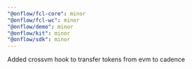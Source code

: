 ```yaml
---
"@onflow/fcl-core": minor
"@onflow/fcl-wc": minor
"@onflow/demo": minor
"@onflow/kit": minor
"@onflow/sdk": minor
---
```


Added crossvm hook to transfer tokens from evm to cadence
